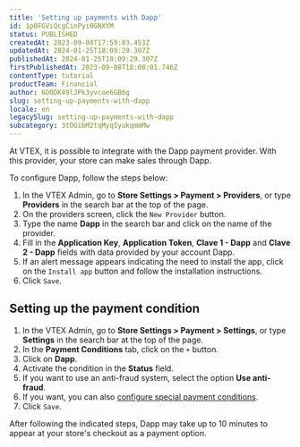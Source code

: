 ```yaml
---
title: 'Setting up payments with Dapp'
id: 1p0FGViQcgCinPyi0GNXYM
status: PUBLISHED
createdAt: 2023-09-08T17:59:03.453Z
updatedAt: 2024-01-25T18:09:29.307Z
publishedAt: 2024-01-25T18:09:29.307Z
firstPublishedAt: 2023-09-08T18:08:01.746Z
contentType: tutorial
productTeam: Financial
author: 6DODK49lJPk3yvcoe6GB6g
slug: setting-up-payments-with-dapp
locale: en
legacySlug: setting-up-payments-with-dapp
subcategory: 3tDGibM2tqMyqIyukqmmMw
---
```


At VTEX, it is possible to integrate with the Dapp payment provider. With this provider, your store can make sales through Dapp.

To configure Dapp, follow the steps below:

1. In the VTEX Admin, go to __Store Settings > Payment > Providers__, or type __Providers__ in the search bar at the top of the page.
2. On the providers screen, click the `New Provider` button.
3. Type the name __Dapp__ in the search bar and click on the name of the provider.
4. Fill in the __Application Key__, __Application Token__, __Clave 1 - Dapp__ and __Clave 2 - Dapp__ fields with data provided by your account Dapp.
5. If an alert message appears indicating the need to install the app, click on the `Install app` button and follow the installation instructions.
6. Click `Save`.

## Setting up the payment condition

1. In the VTEX Admin, go to __Store Settings > Payment > Settings__, or type __Settings__ in the search bar at the top of the page.
2. In the __Payment Conditions__ tab, click on the `+` button.
3. Click on __Dapp__.
4. Activate the condition in the __Status__ field.
5. If you want to use an anti-fraud system, select the option __Use anti-fraud__.
6. If you want, you can also [configure special payment conditions](https://help.vtex.com/en/tutorial/condiciones-especiales--tutorials_456?&utm_source=autocomplete#).
7. Click `Save`.

After following the indicated steps, Dapp may take up to 10 minutes to appear at your store's checkout as a payment option.
